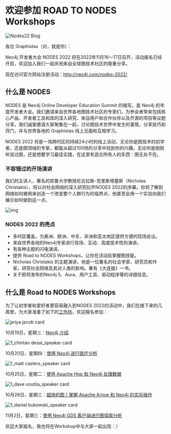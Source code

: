 

# 欢迎参加 ROAD TO NODES Workshops

![Nodes22 Blog](nodes-workshop-all/Nodes22%20Blog.png)

各位 Graphistas（对，就是你）：

Neo4j 开发者大会 NODES 2022 将在2022年11月16～17日召开，活动报名已经开启，欢迎加入我们一起庆祝来自全球图技术社区的隆重分享。

现在访问官方网站注册活动：<http://neo4j.com/nodes-2022/>

## 什么是 NODES

NODES 是 Neo4j Online Developer Education Summit 的缩写，是 Neo4j 的年度开发者大会。我们邀请来自世界各地图技术社区的专家们，为参会者带来包括核心产品、开发者工具和库的深入研究、来自用户和合作伙伴以及开源的项目等议题分享。我们诚挚邀请大家聚集在一起，讨论图技术世界中发生的事情，分享技巧和窍门，并与世界各地的 Graphistas 线上见面和互相学习。

NODES 2022 将是一场跨时区的持续24小时的线上活动，无论你是图技术的初学者，还是图领域的专家，都能从超过100场的分享中找到你的兴趣。无论你是刚刚听说过图，还是想要学习最佳实践，在这里有适合所有人的东西：图无处不在。

### 不容错过的开场演讲

我们的主讲人，著名的耶鲁大学教授尼古拉斯-克里斯塔基斯（Nicholas Christakis），将以对社会网络的深入研究拉开NODES 2022的序幕。你将了解到网络如何被用来创造一个改变整个人群行为的临界点，他甚至会用一个实验向我们展示如何做到这一点。

![img](nodes-workshop-all/s24519741.jpg)

### NODES 2022 的亮点

- 多时区覆盖，为美洲、欧洲、中东、非洲和亚太地区提供方便的现场会议。
- 来自世界各地的Neo4j专家进行现场、互动、高度技术性的演讲。
- 有各种主题的闪电演讲。
- 提供 Road to NODES Workshops，让你在活动前掌握图技能。
- Nicholas Christakis 的主题演讲，他是一位著名的社会学家、研究员和作家，研究社会网络及其对人类的影响。著有《大连接》一书。
- 关于即将发布的Neo4j 5、Aura、用户工具、驱动程序等的详细信息。

## 什么是 Road to NODES Workshops

为了让初学者和爱好者更容易融入到NODES 2022的活动中，我们在接下来的几周里，为大家准备了如下的[工作坊](https://neo4j.com/events/list/?tribe-bar-search=NODES+)，欢迎报名参加：

![priya jacob card](nodes-workshop-all/priya%20jacob%20card.png)

10月19日，星期三：[Neo4j 介绍](https://neo4j.com/event/nodes-training-series-intro-to-neo4j/)

![1_chintan desai_speaker card](nodes-workshop-all/1_chintan%20desai_speaker%20card.png)

10月20日，星期四：[使用 Neo4j 进行医疗分析](https://neo4j.com/event/nodes-training-series-healthcare/)

![1_matt casters_speaker card](nodes-workshop-all/1_matt%20casters_speaker%20card.png)

10月25日，星期二：[使用 Apache Hop 和 Neo4j 处理数据](https://neo4j.com/event/nodes-training-series-apache-hop)

![1_dave voutila_speaker card](nodes-workshop-all/1_dave%20voutila_speaker%20card.png)

10月26日，星期三：[超快的图！掌握 Apache Arrow 和 Neo4j 的实际操作](https://neo4j.com/event/nodes-training-series-apache-arrow/)

![1_daniel bukowski_speaker card](nodes-workshop-all/1_daniel%20bukowski_speaker%20card.png)

11月2日，星期三：[使用 Neo4j GDS 客户端进行图探索分析](https://neo4j.com/event/nodes-training-series-graph-eda/)

欢迎大家报名，我也将在Workshop中与大家一起出现：）

